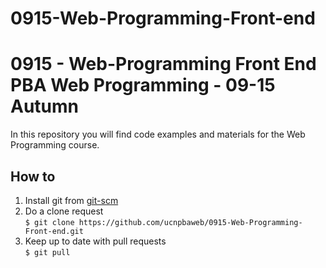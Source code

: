# 0915-Web-Programming-Front-end
0915 - Web-Programming Front End
PBA Web Programming - 09-15 Autumn
=================================

In this repository you will find code examples and materials for the Web Programming course.

## How to
1. Install git from [git-scm](http://git-scm.com/book/en/Getting-Started-Installing-Git)
2. Do a clone request<br/>`$ git clone https://github.com/ucnpbaweb/0915-Web-Programming-Front-end.git`
3. Keep up to date with pull requests<br/>`$ git pull`
